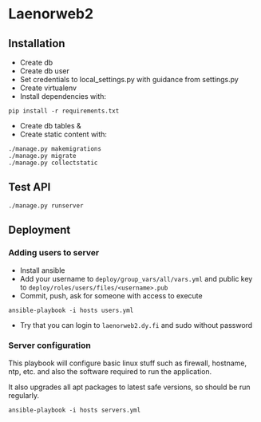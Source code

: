 # Laenorweb2

## Installation

* Create db
* Create db user
* Set credentials to local_settings.py with guidance from settings.py
* Create virtualenv
* Install dependencies with:

```
pip install -r requirements.txt
```

* Create db tables &
* Create static content with:

```
./manage.py makemigrations
./manage.py migrate
./manage.py collectstatic
```

## Test API

```
./manage.py runserver
```

## Deployment

### Adding users to server

* Install ansible
* Add your username to `deploy/group_vars/all/vars.yml` and public key to
  `deploy/roles/users/files/<username>.pub`
* Commit, push, ask for someone with access to execute

```
ansible-playbook -i hosts users.yml
```

* Try that you can login to `laenorweb2.dy.fi` and sudo without password

### Server configuration

This playbook will configure basic linux stuff such as firewall, hostname,
ntp, etc. and also the software required to run the application.

It also upgrades all apt packages to latest safe versions, so should be
run regularly.

```
ansible-playbook -i hosts servers.yml
```
